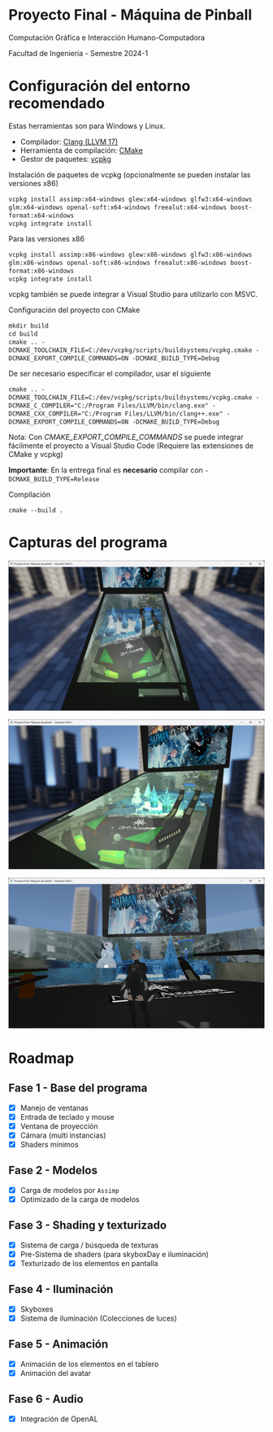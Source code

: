# Proyecto Final - Máquina de Pinball

Computación Gráfica e Interacción Humano-Computadora

Facultad de Ingeniería - Semestre 2024-1

# Configuración del entorno recomendado

Estas herramientas son para Windows y Linux.

- Compilador: <a href="https://github.com/llvm/llvm-project/releases/tag/llvmorg-17.0.3" href="_blank">Clang (LLVM 17)</a>
- Herramienta de compilación: <a href="https://cmake.org/download/" target="_blank">CMake</a>
- Gestor de paquetes: <a href="https://vcpkg.io/en/getting-started" target="_blank">vcpkg</a>

Instalación de paquetes de vcpkg (opcionalmente se pueden instalar las versiones x86)

    vcpkg install assimp:x64-windows glew:x64-windows glfw3:x64-windows glm:x64-windows openal-soft:x64-windows freealut:x64-windows boost-format:x64-windows
    vcpkg integrate install

Para las versiones x86

    vcpkg install assimp:x86-windows glew:x86-windows glfw3:x86-windows glm:x86-windows openal-soft:x86-windows freealut:x86-windows boost-format:x86-windows
    vcpkg integrate install

vcpkg también se puede integrar a Visual Studio para utilizarlo con MSVC.

Configuración del proyecto con CMake
    
    mkdir build
    cd build
    cmake .. -DCMAKE_TOOLCHAIN_FILE=C:/dev/vcpkg/scripts/buildsystems/vcpkg.cmake -DCMAKE_EXPORT_COMPILE_COMMANDS=ON -DCMAKE_BUILD_TYPE=Debug

De ser necesario especificar el compilador, usar el siguiente

    cmake .. -DCMAKE_TOOLCHAIN_FILE=C:/dev/vcpkg/scripts/buildsystems/vcpkg.cmake -DCMAKE_C_COMPILER="C:/Program Files/LLVM/bin/clang.exe" -DCMAKE_CXX_COMPILER="C:/Program Files/LLVM/bin/clang++.exe" -DCMAKE_EXPORT_COMPILE_COMMANDS=ON -DCMAKE_BUILD_TYPE=Debug

Nota: Con _CMAKE_EXPORT_COMPILE_COMMANDS_ se puede integrar fácilmente el proyecto a Visual Studio Code (Requiere las extensiones de CMake y vcpkg)

__Importante__: En la entrega final es __necesario__ compilar con `-DCMAKE_BUILD_TYPE=Release` 

Compilación

    cmake --build .

# Capturas del programa

![](docs/Screenshot1.png)

![](docs/Screenshot2.png)

![](docs/Screenshot3.png)

# Roadmap
## Fase 1 - Base del programa
- [x] Manejo de ventanas
- [x] Entrada de teclado y mouse
- [x] Ventana de proyección
- [x] Cámara (multi instancias)
- [x] Shaders mínimos

## Fase 2 - Modelos
- [x] Carga de modelos por `Assimp`
- [x] Optimizado de la carga de modelos

## Fase 3 - Shading y texturizado
- [x] Sistema de carga / búsqueda de texturas
- [x] Pre-Sistema de shaders (para skyboxDay e iluminación)
- [x] Texturizado de los elementos en pantalla

## Fase 4 - Iluminación
- [x] Skyboxes
- [x] Sistema de iluminación (Colecciones de luces)

## Fase 5 - Animación
- [x] Animación de los elementos en el tablero
- [x] Animación del avatar

## Fase 6 - Audio
- [x] Integración de OpenAL

[//]: # (Quería poner esto en BoneModel.cpp o alguno de esos)

[//]: # (archivos, pero causaría conflicos &#40;carácteres incompatibles)
[//]: # (con C++&#41;)
[//]: # (&#40;Consideremos esto un pequeño easter egg en el repositorio&#41;)
[//]: # (⠄⠄⠄⠄⢠⣿⣿⣿⣿⣿⢻⣿⣿⣿⣿⣿⣿⣿⣿⣯⢻⣿⣿⣿⣿⣆⠄⠄⠄)
[//]: # (⠄⠄⣼⢀⣿⣿⣿⣿⣏⡏⠄⠹⣿⣿⣿⣿⣿⣿⣿⣿⣧⢻⣿⣿⣿⣿⡆⠄⠄)
[//]: # (⠄⠄⡟⣼⣿⣿⣿⣿⣿⠄⠄⠄⠈⠻⣿⣿⣿⣿⣿⣿⣿⣇⢻⣿⣿⣿⣿⠄⠄)
[//]: # (⠄⢰⠃⣿⣿⠿⣿⣿⣿⠄⠄⠄⠄⠄⠄⠙⠿⣿⣿⣿⣿⣿⠄⢿⣿⣿⣿⡄⠄)
[//]: # (⠄⢸⢠⣿⣿⣧⡙⣿⣿⡆⠄⠄⠄⠄⠄⠄⠄⠈⠛⢿⣿⣿⡇⠸⣿⡿⣸⡇⠄)
[//]: # (⠄⠈⡆⣿⣿⣿⣿⣦⡙⠳⠄⠄⠄⠄⠄⠄⢀⣠⣤⣀⣈⠙⠃⠄⠿⢇⣿⡇⠄)
[//]: # (⠄⠄⡇⢿⣿⣿⣿⣿⡇⠄⠄⠄⠄⠄⣠⣶⣿⣿⣿⣿⣿⣿⣷⣆⡀⣼⣿⡇⠄)
[//]: # (⠄⠄⢹⡘⣿⣿⣿⢿⣷⡀⠄⢀⣴⣾⣟⠉⠉⠉⠉⣽⣿⣿⣿⣿⠇⢹⣿⠃⠄)
[//]: # (⠄⠄⠄⢷⡘⢿⣿⣎⢻⣷⠰⣿⣿⣿⣿⣦⣀⣀⣴⣿⣿⣿⠟⢫⡾⢸⡟⠄.)
[//]: # (⠄⠄⠄⠄⠻⣦⡙⠿⣧⠙⢷⠙⠻⠿⢿⡿⠿⠿⠛⠋⠉⠄⠂⠘⠁⠞⠄⠄⠄)
[//]: # (⠄⠄⠄⠄⠄⠈⠙⠑⣠⣤⣴⡖⠄⠿⣋⣉⣉⡁⠄⢾⣦⠄⠄⠄⠄⠄⠄⠄⠄)